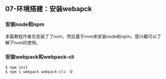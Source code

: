 ## 07-环境搭建：安装webapck



### 安装node和npm

本篇教程作者先安装了了nvm，然后基于nvm来安装node和npm。感兴趣可以了解下nvm的使用。

### 安装webpack和webpack-cli

```
$ npm init
$ npm i webpack webpack-cli -D
```